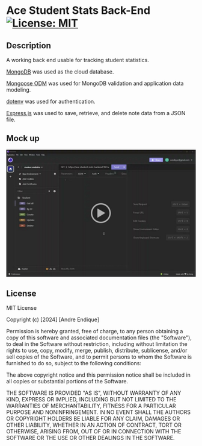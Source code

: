 # Ace Student Stats Back-End [![License: MIT](https://img.shields.io/badge/License-MIT-yellow?style=flat-square&link=https%3A%2F%2Fopensource.org%2Flicense%2Fmit%2F)](https://opensource.org/license/mit/)


## Description 
A working back end usable for tracking student statistics.

[MongoDB](https://www.mongodb.com/atlas/database) was used as the cloud database.

[Mongoose ODM](https://mongoosejs.com/) was used for MongoDB validation and application data modeling.

[dotenv](https://www.npmjs.com/package/express-session) was used for authentication.

[Express.js](https://expressjs.com/) was used to save, retrieve, and delete note data from a JSON file.



## Mock up

[![Student statistics walkthrough video showing api route functionality](./assets/Mockup%20Image.jpg)](https://drive.google.com/file/d/1bpdE2fu4ITjuGQthF7xdIVSkBWS8-ux_/view) 


## License

MIT License

Copyright (c) [2024] [Andre Endique]

Permission is hereby granted, free of charge, to any person obtaining a copy
of this software and associated documentation files (the "Software"), to deal
in the Software without restriction, including without limitation the rights
to use, copy, modify, merge, publish, distribute, sublicense, and/or sell
copies of the Software, and to permit persons to whom the Software is
furnished to do so, subject to the following conditions:

The above copyright notice and this permission notice shall be included in all
copies or substantial portions of the Software.

THE SOFTWARE IS PROVIDED "AS IS", WITHOUT WARRANTY OF ANY KIND, EXPRESS OR
IMPLIED, INCLUDING BUT NOT LIMITED TO THE WARRANTIES OF MERCHANTABILITY,
FITNESS FOR A PARTICULAR PURPOSE AND NONINFRINGEMENT. IN NO EVENT SHALL THE
AUTHORS OR COPYRIGHT HOLDERS BE LIABLE FOR ANY CLAIM, DAMAGES OR OTHER
LIABILITY, WHETHER IN AN ACTION OF CONTRACT, TORT OR OTHERWISE, ARISING FROM,
OUT OF OR IN CONNECTION WITH THE SOFTWARE OR THE USE OR OTHER DEALINGS IN THE
SOFTWARE.
